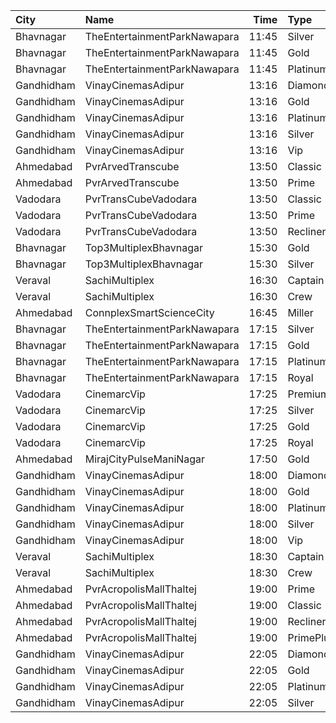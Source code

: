 | City       | Name                         |  Time | Type      | Price | Capacity | Booked |
| :--------- | :--------------------------- | ----: | :-------- | ----: | -------: | -----: |
| Bhavnagar  | TheEntertainmentParkNawapara | 11:45 | Silver    |  100₹ |       22 |      0 |
| Bhavnagar  | TheEntertainmentParkNawapara | 11:45 | Gold      |  100₹ |      142 |      0 |
| Bhavnagar  | TheEntertainmentParkNawapara | 11:45 | Platinum  |  120₹ |       29 |      0 |
| Gandhidham | VinayCinemasAdipur           | 13:16 | Diamond   |  130₹ |       35 |      0 |
| Gandhidham | VinayCinemasAdipur           | 13:16 | Gold      |  100₹ |       42 |      0 |
| Gandhidham | VinayCinemasAdipur           | 13:16 | Platinum  |  150₹ |       23 |      0 |
| Gandhidham | VinayCinemasAdipur           | 13:16 | Silver    |  100₹ |       42 |      0 |
| Gandhidham | VinayCinemasAdipur           | 13:16 | Vip       |  300₹ |        8 |      0 |
| Ahmedabad  | PvrArvedTranscube            | 13:50 | Classic   |  130₹ |       33 |      0 |
| Ahmedabad  | PvrArvedTranscube            | 13:50 | Prime     |  130₹ |      100 |     16 |
| Vadodara   | PvrTransCubeVadodara         | 13:50 | Classic   |  110₹ |       42 |      0 |
| Vadodara   | PvrTransCubeVadodara         | 13:50 | Prime     |  110₹ |       99 |      3 |
| Vadodara   | PvrTransCubeVadodara         | 13:50 | Recliner  |  250₹ |        8 |      0 |
| Bhavnagar  | Top3MultiplexBhavnagar       | 15:30 | Gold      |   60₹ |      100 |      0 |
| Bhavnagar  | Top3MultiplexBhavnagar       | 15:30 | Silver    |   60₹ |      100 |      0 |
| Veraval    | SachiMultiplex               | 16:30 | Captain   |  100₹ |       68 |      8 |
| Veraval    | SachiMultiplex               | 16:30 | Crew      |  100₹ |       60 |     12 |
| Ahmedabad  | ConnplexSmartScienceCity     | 16:45 | Miller    |  150₹ |      100 |      0 |
| Bhavnagar  | TheEntertainmentParkNawapara | 17:15 | Silver    |  120₹ |       42 |      0 |
| Bhavnagar  | TheEntertainmentParkNawapara | 17:15 | Gold      |  120₹ |       63 |      0 |
| Bhavnagar  | TheEntertainmentParkNawapara | 17:15 | Platinum  |  150₹ |       88 |      8 |
| Bhavnagar  | TheEntertainmentParkNawapara | 17:15 | Royal     |  250₹ |       64 |      0 |
| Vadodara   | CinemarcVip                  | 17:25 | Premium   |   80₹ |       13 |      0 |
| Vadodara   | CinemarcVip                  | 17:25 | Silver    |   80₹ |       87 |      0 |
| Vadodara   | CinemarcVip                  | 17:25 | Gold      |   80₹ |       20 |      4 |
| Vadodara   | CinemarcVip                  | 17:25 | Royal     |   80₹ |       19 |      0 |
| Ahmedabad  | MirajCityPulseManiNagar      | 17:50 | Gold      |  180₹ |       24 |     12 |
| Gandhidham | VinayCinemasAdipur           | 18:00 | Diamond   |  130₹ |       35 |      0 |
| Gandhidham | VinayCinemasAdipur           | 18:00 | Gold      |  100₹ |       42 |      0 |
| Gandhidham | VinayCinemasAdipur           | 18:00 | Platinum  |  150₹ |       23 |      0 |
| Gandhidham | VinayCinemasAdipur           | 18:00 | Silver    |  100₹ |       42 |      0 |
| Gandhidham | VinayCinemasAdipur           | 18:00 | Vip       |  300₹ |        8 |      0 |
| Veraval    | SachiMultiplex               | 18:30 | Captain   |  100₹ |       68 |     18 |
| Veraval    | SachiMultiplex               | 18:30 | Crew      |  100₹ |       60 |     12 |
| Ahmedabad  | PvrAcropolisMallThaltej      | 19:00 | Prime     |  175₹ |       98 |     73 |
| Ahmedabad  | PvrAcropolisMallThaltej      | 19:00 | Classic   |  150₹ |       42 |      0 |
| Ahmedabad  | PvrAcropolisMallThaltej      | 19:00 | Recliner  |  400₹ |       10 |     10 |
| Ahmedabad  | PvrAcropolisMallThaltej      | 19:00 | PrimePlus |  175₹ |       14 |     14 |
| Gandhidham | VinayCinemasAdipur           | 22:05 | Diamond   |  130₹ |      100 |      0 |
| Gandhidham | VinayCinemasAdipur           | 22:05 | Gold      |  100₹ |       77 |      0 |
| Gandhidham | VinayCinemasAdipur           | 22:05 | Platinum  |  150₹ |       35 |      0 |
| Gandhidham | VinayCinemasAdipur           | 22:05 | Silver    |  100₹ |       41 |      0 |